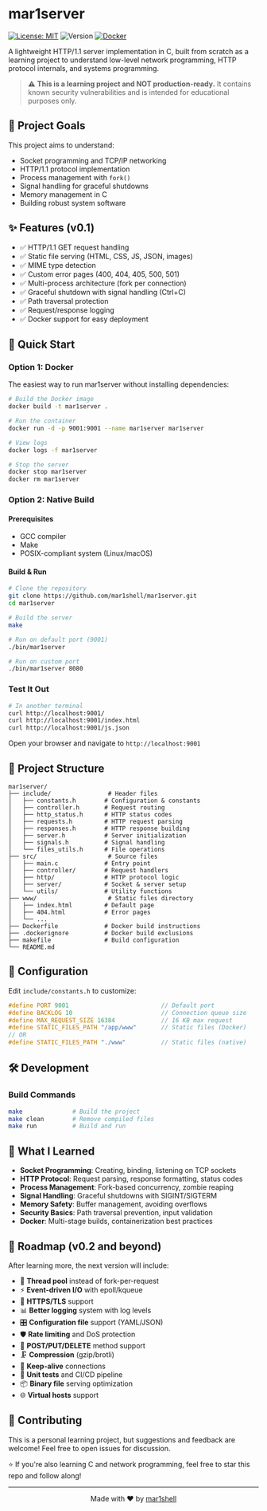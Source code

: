 # mar1server

[![License: MIT](https://img.shields.io/badge/License-MIT-yellow.svg)](https://opensource.org/licenses/MIT)
![Version](https://img.shields.io/badge/version-0.1.0-blue)
[![Docker](https://img.shields.io/badge/docker-ready-blue)](https://www.docker.com/)

A lightweight HTTP/1.1 server implementation in C, built from scratch as a learning project to understand low-level network programming, HTTP protocol internals, and systems programming.

> ⚠️ **This is a learning project and NOT production-ready.** It contains known security vulnerabilities and is intended for educational purposes only.

## 🎯 Project Goals

This project aims to understand:

- Socket programming and TCP/IP networking
- HTTP/1.1 protocol implementation
- Process management with `fork()`
- Signal handling for graceful shutdowns
- Memory management in C
- Building robust system software

## ✨ Features (v0.1)

- ✅ HTTP/1.1 GET request handling
- ✅ Static file serving (HTML, CSS, JS, JSON, images)
- ✅ MIME type detection
- ✅ Custom error pages (400, 404, 405, 500, 501)
- ✅ Multi-process architecture (fork per connection)
- ✅ Graceful shutdown with signal handling (Ctrl+C)
- ✅ Path traversal protection
- ✅ Request/response logging
- ✅ Docker support for easy deployment

## 🚀 Quick Start

### Option 1: Docker

The easiest way to run mar1server without installing dependencies:

```bash
# Build the Docker image
docker build -t mar1server .

# Run the container
docker run -d -p 9001:9001 --name mar1server mar1server

# View logs
docker logs -f mar1server

# Stop the server
docker stop mar1server
docker rm mar1server
```

### Option 2: Native Build

#### Prerequisites

- GCC compiler
- Make
- POSIX-compliant system (Linux/macOS)

#### Build & Run

```bash
# Clone the repository
git clone https://github.com/mar1shell/mar1server.git
cd mar1server

# Build the server
make

# Run on default port (9001)
./bin/mar1server

# Run on custom port
./bin/mar1server 8080
```

### Test It Out

```bash
# In another terminal
curl http://localhost:9001/
curl http://localhost:9001/index.html
curl http://localhost:9001/js.json
```

Open your browser and navigate to `http://localhost:9001`

## 📁 Project Structure

```
mar1server/
├── include/                # Header files
│   ├── constants.h        # Configuration & constants
│   ├── controller.h       # Request routing
│   ├── http_status.h      # HTTP status codes
│   ├── requests.h         # HTTP request parsing
│   ├── responses.h        # HTTP response building
│   ├── server.h           # Server initialization
│   ├── signals.h          # Signal handling
│   └── files_utils.h      # File operations
├── src/                    # Source files
│   ├── main.c             # Entry point
│   ├── controller/        # Request handlers
│   ├── http/              # HTTP protocol logic
│   ├── server/            # Socket & server setup
│   └── utils/             # Utility functions
├── www/                    # Static files directory
│   ├── index.html         # Default page
│   ├── 404.html           # Error pages
│   └── ...
├── Dockerfile             # Docker build instructions
├── .dockerignore          # Docker build exclusions
├── makefile               # Build configuration
└── README.md
```

## 🔧 Configuration

Edit `include/constants.h` to customize:

```c
#define PORT 9001                          // Default port
#define BACKLOG 10                         // Connection queue size
#define MAX_REQUEST_SIZE 16384             // 16 KB max request
#define STATIC_FILES_PATH "/app/www"       // Static files (Docker)
// OR
#define STATIC_FILES_PATH "./www"          // Static files (native)
```

## 🛠️ Development

### Build Commands

```bash
make              # Build the project
make clean        # Remove compiled files
make run          # Build and run
```

## 📝 What I Learned

- **Socket Programming**: Creating, binding, listening on TCP sockets
- **HTTP Protocol**: Request parsing, response formatting, status codes
- **Process Management**: Fork-based concurrency, zombie reaping
- **Signal Handling**: Graceful shutdowns with SIGINT/SIGTERM
- **Memory Safety**: Buffer management, avoiding overflows
- **Security Basics**: Path traversal prevention, input validation
- **Docker**: Multi-stage builds, containerization best practices

## 🚧 Roadmap (v0.2 and beyond)

After learning more, the next version will include:

- 🔄 **Thread pool** instead of fork-per-request
- ⚡ **Event-driven I/O** with epoll/kqueue
- 🔐 **HTTPS/TLS** support
- 📊 **Better logging** system with log levels
- 🎛️ **Configuration file** support (YAML/JSON)
- 🛡️ **Rate limiting** and DoS protection
- 📝 **POST/PUT/DELETE** method support
- 🗜️ **Compression** (gzip/brotli)
- 🔌 **Keep-alive** connections
- 🧪 **Unit tests** and CI/CD pipeline
- 📦 **Binary file** serving optimization
- 🌐 **Virtual hosts** support

## 🤝 Contributing

This is a personal learning project, but suggestions and feedback are welcome! Feel free to open issues for discussion.

⭐ If you're also learning C and network programming, feel free to star this repo and follow along!

---

<p align="center">Made with ❤️ by <a href="https://github.com/mar1shell">mar1shell</a></p>
